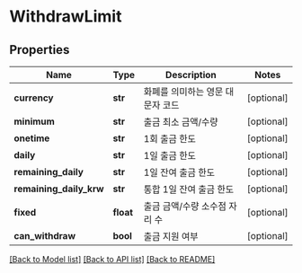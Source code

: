 # WithdrawLimit

## Properties
Name | Type | Description | Notes
------------ | ------------- | ------------- | -------------
**currency** | **str** | 화폐를 의미하는 영문 대문자 코드 | [optional] 
**minimum** | **str** | 출금 최소 금액/수량 | [optional] 
**onetime** | **str** | 1회 출금 한도 | [optional] 
**daily** | **str** | 1일 출금 한도 | [optional] 
**remaining_daily** | **str** | 1일 잔여 출금 한도 | [optional] 
**remaining_daily_krw** | **str** | 통합 1일 잔여 출금 한도 | [optional] 
**fixed** | **float** | 출금 금액/수량 소수점 자리 수 | [optional] 
**can_withdraw** | **bool** | 출금 지원 여부 | [optional] 

[[Back to Model list]](../README.md#documentation-for-models) [[Back to API list]](../README.md#documentation-for-api-endpoints) [[Back to README]](../README.md)


